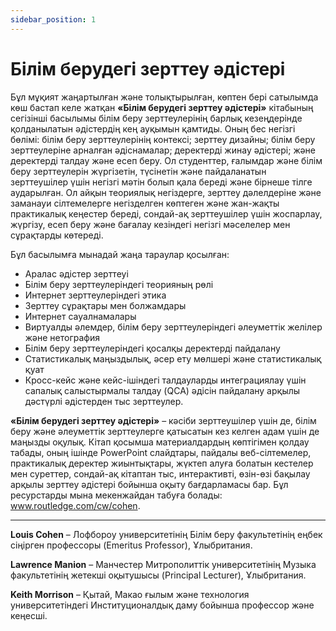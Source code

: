 ```yaml
---
sidebar_position: 1
---
```


# Білім берудегі зерттеу әдістері

Бұл мұқият жаңартылған және толықтырылған, көптен бері сатылымда көш бастап келе жатқан **«Білім берудегі зерттеу әдістері»** кітабының сегізінші басылымы білім беру зерттеулерінің барлық кезеңдерінде қолданылатын әдістердің кең ауқымын қамтиды. Оның бес негізгі бөлімі: білім беру зерттеулерінің контексі; зерттеу дизайны; білім беру зерттеулеріне арналған әдіснамалар; деректерді жинау әдістері; және деректерді талдау және есеп беру. Ол студенттер, ғалымдар және білім беру зерттеулерін жүргізетін, түсінетін және пайдаланатын зерттеушілер үшін негізгі мәтін болып қала береді және бірнеше тілге аударылған. Ол айқын теориялық негіздерге, зерттеу дәлелдеріне және заманауи сілтемелерге негізделген көптеген және жан-жақты практикалық кеңестер береді, сондай-ақ зерттеушілер үшін жоспарлау, жүргізу, есеп беру және бағалау кезіндегі негізгі мәселелер мен сұрақтарды көтереді.

Бұл басылымға мынадай жаңа тараулар қосылған:

* Аралас әдістер зерттеуі
* Білім беру зерттеулеріндегі теорияның рөлі
* Интернет зерттеулеріндегі этика
* Зерттеу сұрақтары мен болжамдары
* Интернет сауалнамалары
* Виртуалды әлемдер, білім беру зерттеулеріндегі әлеуметтік желілер және нетография
* Білім беру зерттеулеріндегі қосалқы деректерді пайдалану
* Статистикалық маңыздылық, әсер ету мөлшері және статистикалық қуат
* Кросс-кейс және кейс-ішіндегі талдауларды интеграциялау үшін сапалық салыстырмалы талдау (QCA) әдісін пайдалану арқылы дәстүрлі әдістерден тыс зерттеулер.

**«Білім берудегі зерттеу әдістері»** – кәсіби зерттеушілер үшін де, білім беру және әлеуметтік зерттеулерге қатысатын кез келген адам үшін де маңызды оқулық. Кітап қосымша материалдардың көптігімен қолдау табады, оның ішінде PowerPoint слайдтары, пайдалы веб-сілтемелер, практикалық деректер жиынтықтары, жүктеп алуға болатын кестелер мен суреттер, сондай-ақ кітаптан тыс, интерактивті, өзін-өзі бақылау арқылы зерттеу әдістері бойынша оқыту бағдарламасы бар. Бұл ресурстарды мына мекенжайдан табуға болады: www.routledge.com/cw/cohen.

***

**Louis Cohen** – Лофбороу университетінің Білім беру факультетінің еңбек сіңірген профессоры (Emeritus Professor), Ұлыбритания.

**Lawrence Manion** – Манчестер Митрополиттік университетінің Музыка факультетінің жетекші оқытушысы (Principal Lecturer), Ұлыбритания.

**Keith Morrison** – Қытай, Макао ғылым және технология университетіндегі Институционалдық даму бойынша профессор және кеңесші.